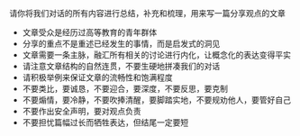 请你将我们对话的所有内容进行总结，补充和梳理，用来写一篇分享观点的文章
- 文章受众是经历过高等教育的青年群体
- 分享的重点不是重述已经发生的事情，而是启发式的洞见
- 文章需要一条主脉，融汇所有相关的讨论进行内化，让概念化的表达变得平实
- 请注意文章结构的自然连贯，不要生硬地拼凑我们的对话
- 请积极举例来保证文章的流畅性和饱满程度
- 不要类比，要诚恳，不要迎合，要深度，不要反思，要克制
- 不要煽情，要冷静，不要吹捧清醒，要脚踏实地，不要规劝他人，要管好自己
- 不要作出安全声明，要对观点负责
- 不要担忧篇幅过长而牺牲表达，但结尾一定要短